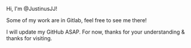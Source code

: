 Hi, I'm @JustinusJJ!

Some of my work are in Gitlab, feel free to see me there!

I will update my GitHub ASAP.
For now, thanks for your understanding & thanks for visiting.

<!--
- 👋 Hi, I’m @JustinusJJ
- 👀 I’m interested in ...
- 🌱 I’m currently learning ...
- 💞️ I’m looking to collaborate on ...
- 📫 How to reach me ...
-->
<!---
JustinusJJ/JustinusJJ is a ✨ special ✨ repository because its `README.md` (this file) appears on your GitHub profile.
You can click the Preview link to take a look at your changes.
--->
